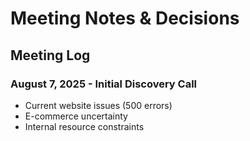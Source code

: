 # Meeting Notes & Decisions

## Meeting Log
### August 7, 2025 - Initial Discovery Call
- Current website issues (500 errors)
- E-commerce uncertainty
- Internal resource constraints
